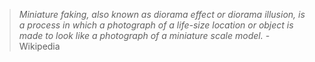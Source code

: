 > *Miniature faking, also known as diorama effect or diorama illusion, is a process in which a photograph of a life-size location or object is made to look like a photograph of a miniature scale model.* - Wikipedia
